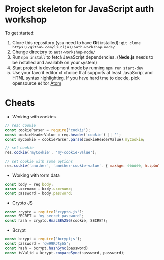 # Project skeleton for JavaScript auth workshop

To get started:

1. Clone this repository (you need to have **Git** installed): `git clone https://github.com/liucijus/auth-workshop-node/`
2. Change directory to `auth-workshop-node/`
3. Run `npm install` to fetch JavaScript dependencies. (**Node.js** needs to be installed and available on your system)
4. Start project in development mode by running `npm run start-dev`
5. Use your favorit editor of choice that supports at least JavaScript and HTML syntax highlighting. If you have hard time to decide, pick opensource editor [Atom](https://atom.io)

# Cheats
* Working with cookies
```javascript
// read cookie
const cookieParser = require('cookie');
const cookieHeaderValue = req.header('cookie') || '';
const myCookie = cookieParser.parse(cookieHeaderValue).myCookie;

// set cookie 
res.cookie('myCookie', 'my-cookie-value');

// set cookie with some options
res.cookie('another', 'another-cookie-value', { maxAge: 900000, httpOnly: true });
```

* Working with form data
```javascript
const body = req.body;
const username = body.username;
const password = body.password;
```
* Crypto JS
```javascript
const crypto = require('crypto-js');
const SECRET = 'my secret password';
const hash = crypto.HmacSHA256(cookie, SECRET);
```
* Bcrypt
```javascript
const bcrypt = require('bcryptjs');
const password = 'qw99KJtg65';
const hash = bcrypt.hashSync(password)
const isValid = bcrypt.compareSync(password, password);

```
